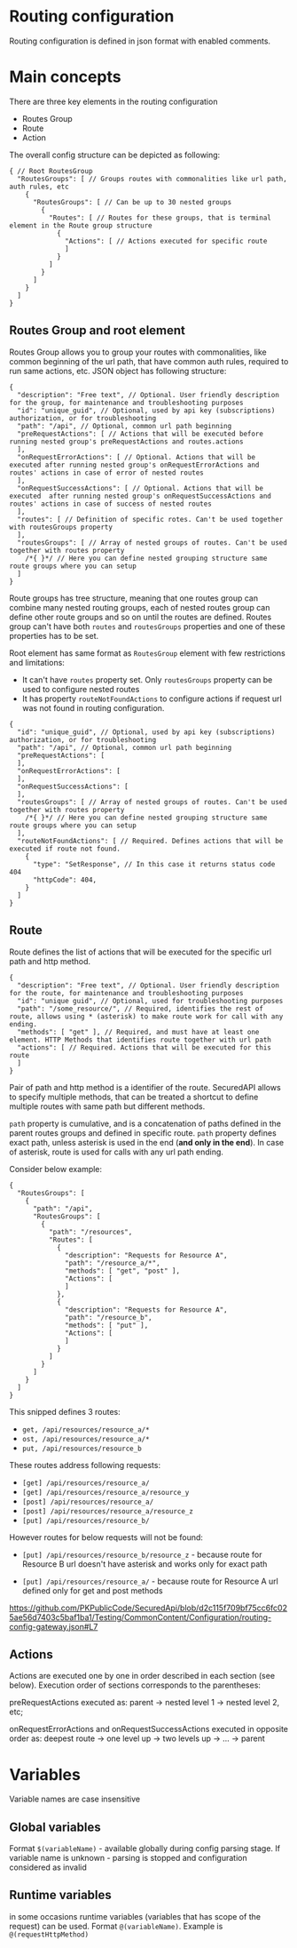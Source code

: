 # Routing configuration

Routing configuration is defined in json format with enabled comments.

# Main concepts
There are three key elements in the routing configuration
* Routes Group
* Route
* Action

The overall config structure can be depicted as following: 
```JSON5
{ // Root RoutesGroup
  "RoutesGroups": [ // Groups routes with commonalities like url path, auth rules, etc
    {
      "RoutesGroups": [ // Can be up to 30 nested groups
        {
          "Routes": [ // Routes for these groups, that is terminal element in the Route group structure
            {
              "Actions": [ // Actions executed for specific route
              ]
            }
          ]
        }
      ]
    }
  ]
}
```

## Routes Group and root element
Routes Group allows you to group your routes with commonalities, like common beginning of the url path, that have common auth rules, required to run same actions, etc. JSON object has following structure:

```JSON5
{
  "description": "Free text", // Optional. User friendly description for the group, for maintenance and troubleshooting purposes
  "id": "unique_guid", // Optional, used by api key (subscriptions) authorization, or for troubleshooting
  "path": "/api", // Optional, common url path beginning
  "preRequestActions": [ // Actions that will be executed before running nested group's preRequestActions and routes.actions
  ],
  "onRequestErrorActions": [ // Optional. Actions that will be executed after running nested group's onRequestErrorActions and routes' actions in case of error of nested routes
  ],
  "onRequestSuccessActions": [ // Optional. Actions that will be executed  after running nested group's onRequestSuccessActions and routes' actions in case of success of nested routes
  ],
  "routes": [ // Definition of specific rotes. Can't be used together with routesGroups property
  ],
  "routesGroups": [ // Array of nested groups of routes. Can't be used together with routes property
    /*{ }*/ // Here you can define nested grouping structure same route groups where you can setup 
  ]
}
```

Route groups has tree structure, meaning that one routes group can combine many nested routing groups, each of nested routes group can define other route groups and so on until the routes are defined. Routes group can't have both ```routes``` and ```routesGroups``` properties and one of these properties has to be set.

Root element has same format as ```RoutesGroup``` element with few restrictions and limitations:
* It can't have ```routes``` property set. Only ```routesGroups``` property can be used to configure nested routes
* It has property ```routeNotFoundActions``` to configure actions if request url was not found in routing configuration.

```JSON5
{
  "id": "unique_guid", // Optional, used by api key (subscriptions) authorization, or for troubleshooting
  "path": "/api", // Optional, common url path beginning
  "preRequestActions": [
  ],
  "onRequestErrorActions": [
  ],
  "onRequestSuccessActions": [
  ],
  "routesGroups": [ // Array of nested groups of routes. Can't be used together with routes property
    /*{ }*/ // Here you can define nested grouping structure same route groups where you can setup 
  ],
  "routeNotFoundActions": [ // Required. Defines actions that will be executed if route not found. 
    {
      "type": "SetResponse", // In this case it returns status code 404
      "httpCode": 404,
    }
  ]
}
```

## Route
Route defines the list of actions that will be executed for the specific url path and http method.

```JSON5
{
  "description": "Free text", // Optional. User friendly description for the route, for maintenance and troubleshooting purposes
  "id": "unique guid", // Optional, used for troubleshooting purposes
  "path": "/some_resource/", // Required, identifies the rest of route, allows using * (asterisk) to make route work for call with any ending.
  "methods": [ "get" ], // Required, and must have at least one element. HTTP Methods that identifies route together with url path
  "actions": [ // Required. Actions that will be executed for this route
  ]
}
```

Pair of path and http method is a identifier of the route. SecuredAPI allows to specify multiple methods, that can be treated a shortcut to define multiple routes with same path but different methods. 

```path``` property is cumulative, and is a concatenation of paths defined in the parent routes groups and defined in specific route. ```path``` property defines exact path, unless asterisk is used in the end (**and only in the end**). In case of asterisk, route is used for calls with any url path ending.

Consider below example:

```JSON5
{ 
  "RoutesGroups": [ 
    {
      "path": "/api",
      "RoutesGroups": [
        {
          "path": "/resources",
          "Routes": [ 
            {
              "description": "Requests for Resource A",
              "path": "/resource_a/*",
              "methods": [ "get", "post" ],
              "Actions": [
              ]
            },
            {
              "description": "Requests for Resource A",
              "path": "/resource_b",
              "methods": [ "put" ],
              "Actions": [ 
              ]
            }
          ]
        }
      ]
    }
  ]
}
```

This snipped defines 3 routes:
* ```get, /api/resources/resource_a/*```
* ```ost, /api/resources/resource_a/*```
* ```put, /api/resources/resource_b```

These routes address following requests:
* ```[get] /api/resources/resource_a/```
* ```[get] /api/resources/resource_a/resource_y```
* ```[post] /api/resources/resource_a/```
* ```[post] /api/resources/resource_a/resource_z```
* ```[put] /api/resources/resource_b/```

However routes for below requests will not be found: 

* ```[put] /api/resources/resource_b/resource_z``` - because route for Resource B url doesn't have asterisk and works only for exact path

* ```[put] /api/resources/resource_a/``` - because route for Resource A url defined only for get and post methods


https://github.com/PKPublicCode/SecuredApi/blob/d2c115f709bf75cc6fc025ae56d7403c5baf1ba1/Testing/CommonContent/Configuration/routing-config-gateway.json#L7

## Actions
Actions are executed one by one in order described in each section (see below). Execution order of sections corresponds to the parentheses: 

preRequestActions executed as: parent -> nested level 1 -> nested level 2, etc; 

onRequestErrorActions and onRequestSuccessActions executed in opposite order as: deepest route -> one level up -> two levels up -> ... -> parent

# Variables
Variable names are case insensitive

## Global variables
Format ```$(variableName)``` - available globally during config parsing stage. If variable name is unknown - parsing is stopped and configuration considered as invalid

## Runtime variables
in some occasions runtime variables (variables that has scope of the request) can be used.
Format ```@(variableName)```. Example is ```@(requestHttpMethod)```